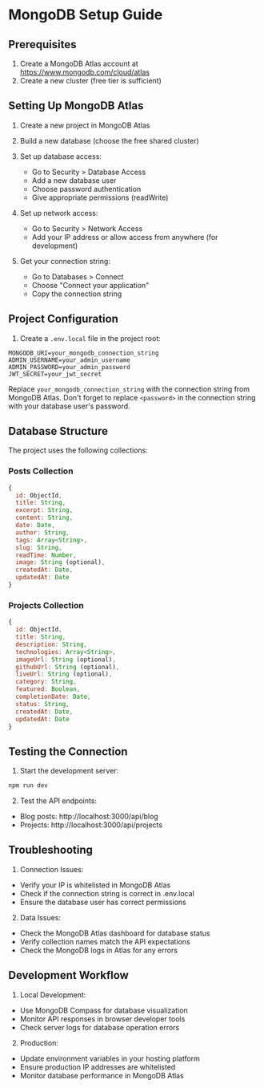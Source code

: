 # MongoDB Setup Guide

## Prerequisites
1. Create a MongoDB Atlas account at https://www.mongodb.com/cloud/atlas
2. Create a new cluster (free tier is sufficient)

## Setting Up MongoDB Atlas
1. Create a new project in MongoDB Atlas
2. Build a new database (choose the free shared cluster)
3. Set up database access:
   - Go to Security > Database Access
   - Add a new database user
   - Choose password authentication
   - Give appropriate permissions (readWrite)

4. Set up network access:
   - Go to Security > Network Access
   - Add your IP address or allow access from anywhere (for development)

5. Get your connection string:
   - Go to Databases > Connect
   - Choose "Connect your application"
   - Copy the connection string

## Project Configuration

1. Create a `.env.local` file in the project root:
```env
MONGODB_URI=your_mongodb_connection_string
ADMIN_USERNAME=your_admin_username
ADMIN_PASSWORD=your_admin_password
JWT_SECRET=your_jwt_secret
```

Replace `your_mongodb_connection_string` with the connection string from MongoDB Atlas.
Don't forget to replace `<password>` in the connection string with your database user's password.

## Database Structure

The project uses the following collections:

### Posts Collection
```javascript
{
  id: ObjectId,
  title: String,
  excerpt: String,
  content: String,
  date: Date,
  author: String,
  tags: Array<String>,
  slug: String,
  readTime: Number,
  image: String (optional),
  createdAt: Date,
  updatedAt: Date
}
```

### Projects Collection
```javascript
{
  id: ObjectId,
  title: String,
  description: String,
  technologies: Array<String>,
  imageUrl: String (optional),
  githubUrl: String (optional),
  liveUrl: String (optional),
  category: String,
  featured: Boolean,
  completionDate: Date,
  status: String,
  createdAt: Date,
  updatedAt: Date
}
```

## Testing the Connection

1. Start the development server:
```bash
npm run dev
```

2. Test the API endpoints:
- Blog posts: http://localhost:3000/api/blog
- Projects: http://localhost:3000/api/projects

## Troubleshooting

1. Connection Issues:
- Verify your IP is whitelisted in MongoDB Atlas
- Check if the connection string is correct in .env.local
- Ensure the database user has correct permissions

2. Data Issues:
- Check the MongoDB Atlas dashboard for database status
- Verify collection names match the API expectations
- Check the MongoDB logs in Atlas for any errors

## Development Workflow

1. Local Development:
- Use MongoDB Compass for database visualization
- Monitor API responses in browser developer tools
- Check server logs for database operation errors

2. Production:
- Update environment variables in your hosting platform
- Ensure production IP addresses are whitelisted
- Monitor database performance in MongoDB Atlas